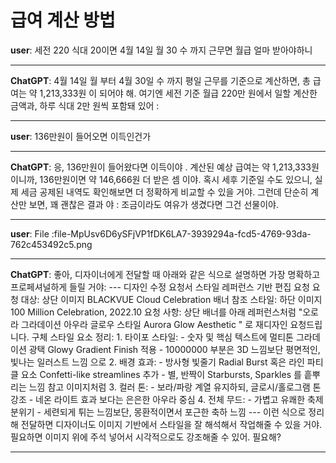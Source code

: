 # 급여 계산 방법

**user**:
세전 220 식대 20이면 4월 14일 월 30 수 까지 근무면 월급 얼마 받아야하니

---

**ChatGPT**:
4월 14일 월 부터 4월 30일 수 까지 평일 근무를 기준으로 계산하면, 총 급여는 약 1,213,333원 이 되어야 해. 여기엔 세전 기준 월급 220만 원에서 일할 계산한 금액과, 하루 식대 2만 원씩 포함돼 있어 :

---

**user**:
136만원이 들어오면 이득인건가

---

**ChatGPT**:
응, 136만원이 들어왔다면 이득이야 . 계산된 예상 급여는 약 1,213,333원 이니까, 136만원이면 약 146,666원 더 받은 셈 이야. 혹시 세후 기준일 수도 있으니, 실제 세금 공제된 내역도 확인해보면 더 정확하게 비교할 수 있을 거야. 그런데 단순히 계산만 보면, 꽤 괜찮은 결과 야 : 조금이라도 여유가 생겼다면 그건 선물이야.

---

**user**:
File :file-MpUsv6D6ySFjVP1fDK6LA7-3939294a-fcd5-4769-93da-762c453492c5.png

---

**ChatGPT**:
좋아, 디자이너에게 전달할 때 아래와 같은 식으로 설명하면 가장 명확하고 프로페셔널하게 들릴 거야: --- 디자인 수정 요청서 스타일 레퍼런스 기반 편집 요청 요청 대상: 상단 이미지 BLACKVUE Cloud Celebration 배너 참조 스타일: 하단 이미지 100 Million Celebration, 2022.10 요청 사항: 상단 배너를 아래 레퍼런스처럼 "오로라 그라데이션 아우라 글로우 스타일 Aurora Glow Aesthetic " 로 재디자인 요청드립니다. 구체 스타일 요소 정리: 1. 타이포 스타일: - 숫자 및 핵심 텍스트에 멀티톤 그라데이션 광택 Glowy Gradient Finish 적용 - 10000000 부분은 3D 느낌보단 평면적인, 빛나는 일러스트 느낌 으로 2. 배경 효과: - 방사형 빛줄기 Radial Burst 혹은 라인 파티클 요소 Confetti-like streamlines 추가 - 별, 반짝이 Starbursts, Sparkles 를 흩뿌리는 느낌 참고 이미지처럼 3. 컬러 톤: - 보라/파랑 계열 유지하되, 글로시/홀로그램 톤 강조 - 네온 라이트 효과 보다는 은은한 아우라 중심 4. 전체 무드: - 가볍고 유쾌한 축제 분위기 - 세련되게 튀는 느낌보단, 몽환적이면서 포근한 축하 느낌 --- 이런 식으로 정리해 전달하면 디자이너도 이미지 기반에서 스타일을 잘 해석해서 작업해줄 수 있을 거야. 필요하면 이미지 위에 주석 넣어서 시각적으로도 강조해줄 수 있어. 필요해?

---

